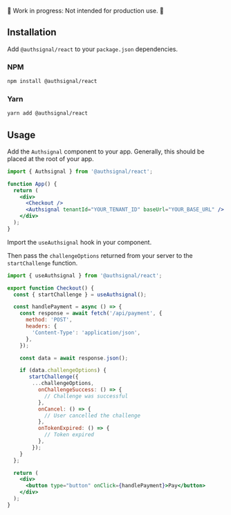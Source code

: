🚧 Work in progress: Not intended for production use. 🚧 

## Installation
Add `@authsignal/react` to your `package.json` dependencies.

### NPM
```bash
npm install @authsignal/react
```

### Yarn
```bash
yarn add @authsignal/react
```

## Usage
Add the `Authsignal` component to your app. Generally, this should be placed at the root of your app.

```jsx
import { Authsignal } from '@authsignal/react';

function App() {
  return (
    <div>
      <Checkout />
      <Authsignal tenantId="YOUR_TENANT_ID" baseUrl="YOUR_BASE_URL" />
    </div>
  );
}
```
Import the `useAuthsignal` hook in your component.

Then pass the `challengeOptions` returned from your server to the `startChallenge` function.

```jsx
import { useAuthsignal } from '@authsignal/react';

export function Checkout() {
  const { startChallenge } = useAuthsignal();

  const handlePayment = async () => {
    const response = await fetch('/api/payment', {
      method: 'POST',
      headers: {
        'Content-Type': 'application/json',
      },
    });

    const data = await response.json();

    if (data.challengeOptions) {
       startChallenge({
        ...challengeOptions,
          onChallengeSuccess: () => {
            // Challenge was successful
          },
          onCancel: () => {
            // User cancelled the challenge
          },
          onTokenExpired: () => {
            // Token expired
          },
        });
    }
  };

  return (
    <div>
      <button type="button" onClick={handlePayment}>Pay</button>
    </div>
  );
}
```